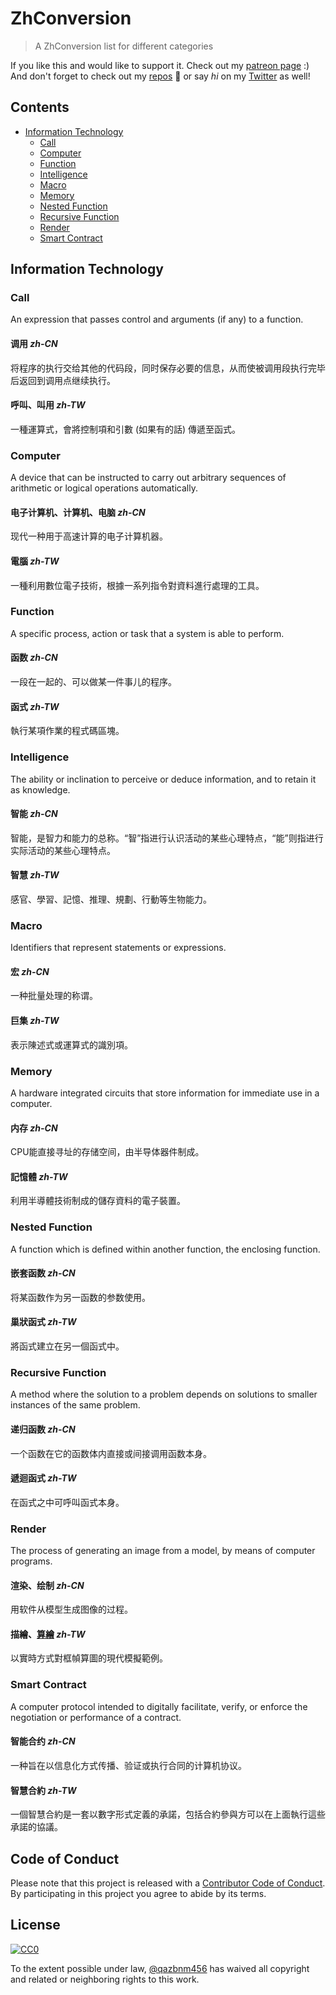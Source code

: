 # ZhConversion

> A ZhConversion list for different categories

If you like this and would like to support it. Check out my [patreon page](https://www.patreon.com/boik) :)<br>And don't forget to check out my [repos](https://github.com/qazbnm456) 🐾 or say *hi* on my [Twitter](https://twitter.com/qazbnm456) as well!

## Contents

- [Information Technology](#information-technology)
  - [Call](#call)
  - [Computer](#computer)
  - [Function](#function)
  - [Intelligence](#intelligence)
  - [Macro](#macro)
  - [Memory](#memory)
  - [Nested Function](#nested-function)
  - [Recursive Function](#recursive-function)
  - [Render](#render)
  - [Smart Contract](#smart-contract)

## Information Technology

### Call

An expression that passes control and arguments (if any) to a function.

#### 调用 _zh-CN_

将程序的执行交给其他的代码段，同时保存必要的信息，从而使被调用段执行完毕后返回到调用点继续执行。

#### 呼叫、叫用 _zh-TW_

一種運算式，會將控制項和引數 (如果有的話) 傳遞至函式。

### Computer

A device that can be instructed to carry out arbitrary sequences of arithmetic or logical operations automatically.

#### 电子计算机、计算机、电脑 _zh-CN_

现代一种用于高速计算的电子计算机器。

#### 電腦 _zh-TW_

一種利用數位電子技術，根據一系列指令對資料進行處理的工具。

### Function

A specific process, action or task that a system is able to perform.

#### 函数 _zh-CN_

一段在一起的、可以做某一件事儿的程序。

#### 函式 _zh-TW_

執行某項作業的程式碼區塊。

### Intelligence

The ability or inclination to perceive or deduce information, and to retain it as knowledge.

#### 智能 _zh-CN_

智能，是智力和能力的总称。“智”指进行认识活动的某些心理特点，“能”则指进行实际活动的某些心理特点。

#### 智慧 _zh-TW_

感官、學習、記憶、推理、規劃、行動等生物能力。

### Macro

Identifiers that represent statements or expressions.

#### 宏 _zh-CN_

一种批量处理的称谓。

#### 巨集 _zh-TW_

表示陳述式或運算式的識別項。

### Memory

A hardware integrated circuits that store information for immediate use in a computer.

#### 内存 _zh-CN_

CPU能直接寻址的存储空间，由半导体器件制成。

#### 記憶體 _zh-TW_

利用半導體技術制成的儲存資料的電子裝置。

### Nested Function

A function which is defined within another function, the enclosing function.

#### 嵌套函数 _zh-CN_

将某函数作为另一函数的参数使用。

#### 巢狀函式 _zh-TW_

將函式建立在另一個函式中。

### Recursive Function

A method where the solution to a problem depends on solutions to smaller instances of the same problem.

#### 递归函数 _zh-CN_

一个函数在它的函数体内直接或间接调用函数本身。

#### 遞迴函式 _zh-TW_

在函式之中可呼叫函式本身。

### Render

The process of generating an image from a model, by means of computer programs.

#### 渲染、绘制 _zh-CN_

用软件从模型生成图像的过程。

#### 描繪、[算繪](http://breezymove.blogspot.tw/2013/12/render.html) _zh-TW_

以實時方式對框幀算圖的現代模擬範例。

### Smart Contract

A computer protocol intended to digitally facilitate, verify, or enforce the negotiation or performance of a contract.

#### 智能合约 _zh-CN_

一种旨在以信息化方式传播、验证或执行合同的计算机协议。

#### 智慧合約 _zh-TW_

一個智慧合約是一套以數字形式定義的承諾，包括合約參與方可以在上面執行這些承諾的協議。

## Code of Conduct

Please note that this project is released with a [Contributor Code of Conduct](code-of-conduct.md). By participating in this project you agree to abide by its terms.

## License

[![CC0](http://mirrors.creativecommons.org/presskit/buttons/88x31/svg/cc-zero.svg)](https://creativecommons.org/publicdomain/zero/1.0/)

To the extent possible under law, [@qazbnm456](https://qazbnm456.github.io/) has waived all copyright and related or neighboring rights to this work.
